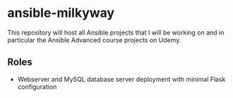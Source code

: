# ansible-milkyway
This repository will host all Ansible projects that I will be working on
and in particular the Ansible Advanced course projects on Udemy.

Roles
-----
- Webserver and MySQL database server deployment with minimal Flask configuration
